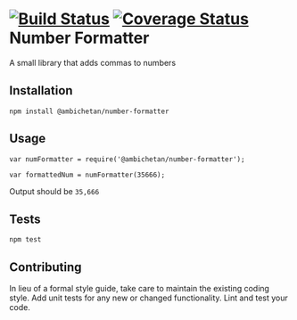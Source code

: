 [![Build Status](https://travis-ci.org/ambichetan/number-formatter.svg?branch=master)](https://travis-ci.org/ambichetan/number-formatter)
[![Coverage Status](https://coveralls.io/repos/github/ambichetan/number-formatter/badge.svg)](https://coveralls.io/github/ambichetan/number-formatter)
Number Formatter
=========

A small library that adds commas to numbers

## Installation

  `npm install @ambichetan/number-formatter`

## Usage

    var numFormatter = require('@ambichetan/number-formatter');

    var formattedNum = numFormatter(35666);


  Output should be `35,666`


## Tests

  `npm test`

## Contributing

In lieu of a formal style guide, take care to maintain the existing coding style. Add unit tests for any new or changed functionality. Lint and test your code.
